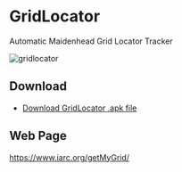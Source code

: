 # GridLocator
Automatic Maidenhead Grid Locator Tracker

![gridlocator](https://cloud.githubusercontent.com/assets/24712835/21957190/e9721a78-da99-11e6-8f81-ec022200853d.PNG)

## Download
<ul><li>
<a class="buttons github" href="https://github.com/4Z1KD/GridLocator/raw/master/GridLocator.apk">Download GridLocator .apk file</a>
</li></ul>

## Web Page
https://www.iarc.org/getMyGrid/
